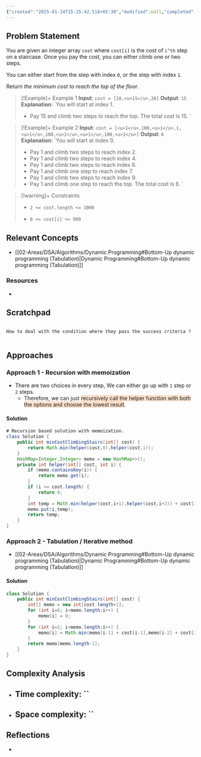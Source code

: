 ```yaml
---
{"created":"2025-01-14T15:25:42.518+05:30","modified":null,"completed":true,"redo":false,"Perfect":false,"publish":true,"Description":null,"leetcode-index":746,"link":"https://leetcode.com/problems/min-cost-climbing-stairs","difficulty":"Easy","tags":["leetcode/array","leetcode/dynamic-programming","programming/practice"],"PassFrontmatter":true,"updated":"2025-01-03T01:56:46.000+05:30"}
---
```



## Problem Statement
You are given an integer array `cost` where `cost[i]` is the cost of `i^th` step on a staircase. Once you pay the cost, you can either climb one or two steps.

You can either start from the step with index `0`, or the step with index `1`.

Return *the minimum cost to reach the top of the floor*.

 

>[!Example]+ Example 1
>**Input**: `cost = [10,<u>15</u>,20]`
>**Output**: `15`
>**Explanation**: `You will start at index 1.
>- Pay 15 and climb two steps to reach the top.
>The total cost is 15.
>`

>[!Example]+ Example 2
>**Input**: `cost = [<u>1</u>,100,<u>1</u>,1,<u>1</u>,100,<u>1</u>,<u>1</u>,100,<u>1</u>]`
>**Output**: `6`
>**Explanation**: `You will start at index 0.
>- Pay 1 and climb two steps to reach index 2.
>- Pay 1 and climb two steps to reach index 4.
>- Pay 1 and climb two steps to reach index 6.
>- Pay 1 and climb one step to reach index 7.
>- Pay 1 and climb two steps to reach index 9.
>- Pay 1 and climb one step to reach the top.
>The total cost is 6.
>`

>[!warning]+ Constraints
>- `2 <= cost.length <= 1000`
>
>- `0 <= cost[i] <= 999`

## Relevant Concepts
- [[02-Areas/DSA/Algorithms/Dynamic Programming#Bottom-Up dynamic programming (Tabulation)\|Dynamic Programming#Bottom-Up dynamic programming (Tabulation)]]

### Resources
- 

## Scratchpad
```

How to deal with the condition where they pass the success criteria ? 


```
## Approaches
### Approach 1 - Recursion with memoization
- There are two choices in every step, We can either go up with `1` step or `2` steps.
	- Therefore, we can just <span style="background:rgba(240, 107, 5, 0.2)">recursively call the helper function with both the options and choose the lowest result</span>. 
#### Solution
```Java
# Recursion based solution with memoization.
class Solution {
    public int minCostClimbingStairs(int[] cost) {
        return Math.min(helper(cost,0),helper(cost,1));
    }
    HashMap<Integer,Integer> memo = new HashMap<>();
    private int helper(int[] cost, int i) {
        if (memo.containsKey(i)) {
            return memo.get(i);
        }
        if (i >= cost.length) {
            return 0;
        }
        int temp = Math.min(helper(cost,i+1),helper(cost,i+2)) + cost[i];
        memo.put(i,temp);
        return temp;
    }
}
```

### Approach 2 - Tabulation / Iterative method
- [[02-Areas/DSA/Algorithms/Dynamic Programming#Bottom-Up dynamic programming (Tabulation)\|Dynamic Programming#Bottom-Up dynamic programming (Tabulation)]]

#### Solution
```java
class Solution {
    public int minCostClimbingStairs(int[] cost) {
        int[] memo = new int[cost.length+1];
        for (int i=0; i<memo.length;i++) {
            memo[i] = 0;
        }
        for (int i=2; i<memo.length;i++) {
            memo[i] = Math.min(memo[i-1] + cost[i-1],memo[i-2] + cost[i-2]);
        }
        return memo[memo.length-1];
    }
}
```
## Complexity Analysis
- Time complexity: ``
	- 
- Space complexity: ``
	- 

## Reflections
- 